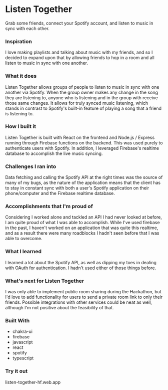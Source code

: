 # Listen Together
Grab some friends, connect your Spotify account, and listen to music in sync with each other.

### Inspiration
I love making playlists and talking about music with my friends, and so I decided to expand upon that by allowing friends to hop in a room and all listen to music in sync with one another.

### What it does
Listen Together allows groups of people to listen to music in sync with one another via Spotify. When the group owner makes any change in the song they are listening to, anyone who is listening and in the group with receive those same changes. It allows for truly synced music listening, which stands in contrast to Spotify's built-in feature of playing a song that a friend is listening to.

### How I built it
Listen Together is built with React on the frontend and Node.js / Express running through Firebase functions on the backend. This was used purely to authenticate users with Spotify. In addition, I leveraged Firebase's realtime database to accomplish the live music syncing.

### Challenges I ran into
Data fetching and calling the Spotify API at the right times was the source of many of my bugs, as the nature of the application means that the client has to stay in constant sync with both a user's Spotify application on their phone/computer and the Firebase realtime database.

### Accomplishments that I'm proud of
Considering I worked alone and tackled an API I had never looked at before, I am quite proud of what I was able to accomplish. While I've used firebase in the past, I haven't worked on an application that was quite this realtime, and as a result there were many roadblocks I hadn't seen before that I was able to overcome.

### What I learned
I learned a lot about the Spotify API, as well as dipping my toes in dealing with OAuth for authentication. I hadn't used either of those things before.

### What's next for Listen Together
I was only able to implement public room sharing during the Hackathon, but I'd love to add functionality for users to send a private room link to only their friends. Possible integrations with other services could be neat as well, although I'm not positive about the feasibility of that.

### Built With
- chakra-ui
- firebase
- javascript
- react
- spotify
- typescript

### Try it out
listen-together-hf.web.app
